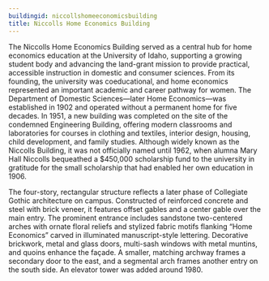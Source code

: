```yaml
---
buildingid: niccollshomeeconomicsbuilding
title: Niccolls Home Economics Building
---
```


The Niccolls Home Economics Building served as a central hub for home economics education at the University of Idaho, supporting a growing student body and advancing the land-grant mission to provide practical, accessible instruction in domestic and consumer sciences. From its founding, the university was coeducational, and home economics represented an important academic and career pathway for women. The Department of Domestic Sciences—later Home Economics—was established in 1902 and operated without a permanent home for five decades. In 1951, a new building was completed on the site of the condemned Engineering Building, offering modern classrooms and laboratories for courses in clothing and textiles, interior design, housing, child development, and family studies. Although widely known as the Niccolls Building, it was not officially named until 1962, when alumna Mary Hall Niccolls bequeathed a $450,000 scholarship fund to the university in gratitude for the small scholarship that had enabled her own education in 1906.

The four-story, rectangular structure reflects a later phase of Collegiate Gothic architecture on campus. Constructed of reinforced concrete and steel with brick veneer, it features offset gables and a center gable over the main entry. The prominent entrance includes sandstone two-centered arches with ornate floral reliefs and stylized fabric motifs flanking “Home Economics” carved in illuminated manuscript-style lettering. Decorative brickwork, metal and glass doors, multi-sash windows with metal muntins, and quoins enhance the façade. A smaller, matching archway frames a secondary door to the east, and a segmental arch frames another entry on the south side. An elevator tower was added around 1980.
